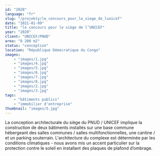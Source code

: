```yaml
---
id: "2028"
language: "fr"
slug: "/projekty/le_concours_pour_le_siege_de_lunicef"
date: "2021-01-09"
title: "le concours pour le siège de l’UNICEF"
year: "2020"
client: "UNICEF/PNUD"
area: "8 200 m2"
status: "conception"
location: "République Démocratique du Congo"
images: 
    - "images/1.jpg"
    - "images/4.jpg"    
    - "images/5.jpg"    
    - "images/6.jpg"    
    - "images/7.jpg"    
    - "images/8.jpg"    
    - "images/2.jpg"
    - "images/3.jpg"
tags: 
    - "bâtiments publics"
    - "immobilier d'entreprise"
thumbnail: "images/5.jpg"
---
```

La conception architecturale du siège du PNUD / UNICEF implique la construction de deux bâtiments installés sur une base commune hébergeant des salles communes / salles multifonctionnelles, une cantine / et un parking souterrain. L'architecture du complexe est déterminée par les conditions climatiques - nous avons mis un accent particulier sur la protection contre le soleil en installant des plaques de plafond d’ombrage.
